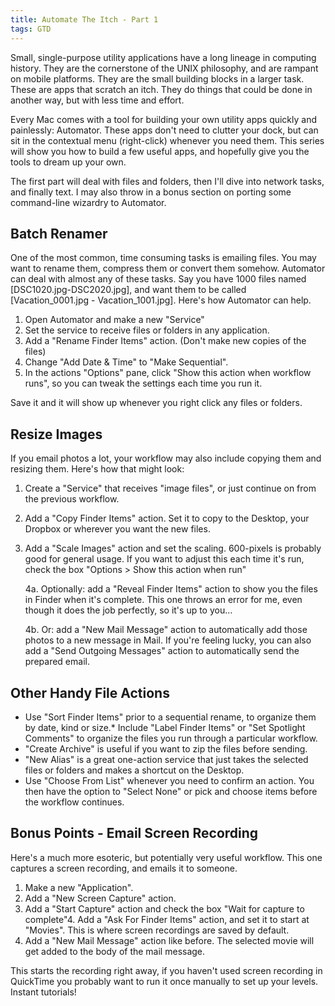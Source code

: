 ```yaml
---
title: Automate The Itch - Part 1
tags: GTD
---
```


Small, single-purpose utility applications have a long lineage in computing history. They are the cornerstone of the UNIX philosophy, and are rampant on mobile platforms. They are the small building blocks in a larger task. These are apps that scratch an itch. They do things that could be done in another way, but with less time and effort.

Every Mac comes with a tool for building your own utility apps quickly and painlessly: Automator. These apps don't need to clutter your dock, but can sit in the contextual menu (right-click) whenever you need them. This series will show you how to build a few useful apps, and hopefully give you the tools to dream up your own.

The first part will deal with files and folders, then I'll dive into network tasks, and finally text. I may also throw in a bonus section on porting some command-line wizardry to Automator.

## Batch Renamer

One of the most common, time consuming tasks is emailing files. You may want to rename them, compress them or convert them somehow. Automator can deal with almost any of these tasks. Say you have 1000 files named [DSC1020.jpg-DSC2020.jpg], and want them to be called [Vacation_0001.jpg - Vacation_1001.jpg]. Here's how Automator can help.

1.  Open Automator and make a new "Service"
2.  Set the service to receive files or folders in any application.
3.  Add a "Rename Finder Items" action. (Don't make new copies of the files)
4.  Change "Add Date &amp; Time" to "Make Sequential".
5.  In the actions "Options" pane, click "Show this action when workflow runs", so you can tweak the settings each time you run it.

Save it and it will show up whenever you right click any files or folders.

## Resize Images

If you email photos a lot, your workflow may also include copying them and resizing them. Here's how that might look:

1.  Create a "Service" that receives "image files", or just continue on from the previous workflow.
2.  Add a "Copy Finder Items" action. Set it to copy to the Desktop, your Dropbox or wherever you want the new files.
3.  Add a "Scale Images" action and set the scaling. 600-pixels is probably good for general usage. If you want to adjust this each time it's run, check the box "Options > Show this action when run"

    4a. Optionally: add a "Reveal Finder Items" action to show you the files in Finder when it's complete. This one throws an error for me, even though it does the job perfectly, so it's up to you…

    4b. Or: add a "New Mail Message" action to automatically add those photos to a new message in Mail. If you're feeling lucky, you can also add a "Send Outgoing Messages" action to automatically send the prepared email.

## Other Handy File Actions

*   Use "Sort Finder Items" prior to a sequential rename, to organize them by date, kind or size.*   Include "Label Finder Items" or "Set Spotlight Comments" to organize the files you run through a particular workflow.
*   "Create Archive" is useful if you want to zip the files before sending.
*   "New Alias" is a great one-action service that just takes the selected files or folders and makes a shortcut on the Desktop.
*   Use "Choose From List" whenever you need to confirm an action. You then have the option to "Select None" or pick and choose items before the workflow continues.

## Bonus Points - Email Screen Recording

Here's a much more esoteric, but potentially very useful workflow. This one captures a screen recording, and emails it to someone.

1.  Make a new "Application".
2.  Add a "New Screen Capture" action.
3.  Add a "Start Capture" action and check the box "Wait for capture to complete"4.  Add a "Ask For Finder Items" action, and set it to start at "Movies". This is where screen recordings are saved by default.
5.  Add a "New Mail Message" action like before. The selected movie will get added to the body of the mail message.

This starts the recording right away, if you haven't used screen recording in QuickTime you probably want to run it once manually to set up your levels. Instant tutorials!
